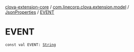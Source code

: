 [clova-extension-core](../../index.md) / [com.linecorp.clova.extension.model](../index.md) / [JsonProperties](index.md) / [EVENT](./-e-v-e-n-t.md)

# EVENT

`const val EVENT: `[`String`](https://kotlinlang.org/api/latest/jvm/stdlib/kotlin/-string/index.html)